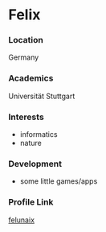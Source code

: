 # Felix

### Location

Germany

### Academics

Universität Stuttgart

### Interests

- informatics
- nature

### Development

- some little games/apps

### Profile Link

[felunaix](https://github.com/felunaix)
